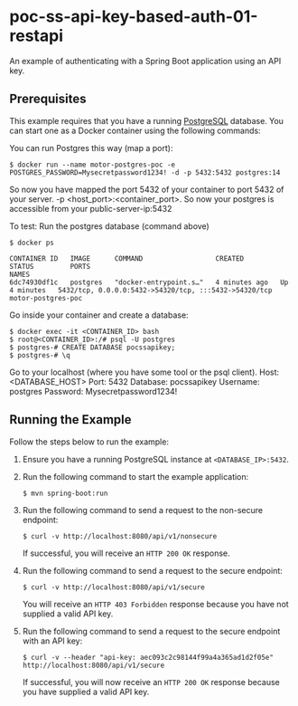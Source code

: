 # poc-ss-api-key-based-auth-01-restapi

An example of authenticating with a Spring Boot application using an API key.

## Prerequisites
This example requires that you have a running [PostgreSQL](https://www.postgresql.org/) database. You can start one as a Docker container using the following commands:

You can run Postgres this way (map a port):

    $ docker run --name motor-postgres-poc -e POSTGRES_PASSWORD=Mysecretpassword1234! -d -p 5432:5432 postgres:14

So now you have mapped the port 5432 of your container to port 5432 of your server. -p <host_port>:<container_port>. So now your postgres is accessible from your public-server-ip:5432

To test: Run the postgres database (command above)

    $ docker ps
        
    CONTAINER ID   IMAGE      COMMAND                  CREATED         STATUS         PORTS                                                   NAMES
    6dc74930df1c   postgres   "docker-entrypoint.s…"   4 minutes ago   Up 4 minutes   5432/tcp, 0.0.0.0:5432->54320/tcp, :::5432->54320/tcp   motor-postgres-poc

Go inside your container and create a database:

    $ docker exec -it <CONTAINER_ID> bash
    $ root@<CONTAINER_ID>:/# psql -U postgres
    $ postgres-# CREATE DATABASE pocssapikey;
    $ postgres-# \q

Go to your localhost (where you have some tool or the psql client).
Host: <DATABASE_HOST>
Port: 5432
Database: pocssapikey
Username: postgres
Password: Mysecretpassword1234!

## Running the Example
Follow the steps below to run the example:

1. Ensure you have a running PostgreSQL instance at `<DATABASE_IP>:5432`.

3. Run the following command to start the example application:

       $ mvn spring-boot:run

4. Run the following command to send a request to the non-secure endpoint:

       $ curl -v http://localhost:8080/api/v1/nonsecure

    If successful, you will receive an `HTTP 200 OK` response.
    
5. Run the following command to send a request to the secure endpoint:

       $ curl -v http://localhost:8080/api/v1/secure
        
    You will receive an `HTTP 403 Forbidden` response because you have not supplied a valid API key.
    
6. Run the following command to send a request to the secure endpoint with an API key:

       $ curl -v --header "api-key: aec093c2c98144f99a4a365ad1d2f05e" http://localhost:8080/api/v1/secure
        
    If successful, you will now receive an `HTTP 200 OK` response because you have supplied a valid API key.
